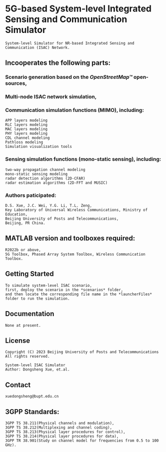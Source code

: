 # 5G-based System-level Integrated Sensing and Communication Simulator
    System-level Simulator for NR-based Integrated Sensing and Communication (ISAC) Network.


## Incooperates the following parts:<br>
###  Scenario generation based on the *OpenStreetMap™* open-sources,<br>
###  Multi-node ISAC network simulation,<br>
###  Communication simulation functions (MIMO), including:<br>
    APP layers modeling
    RLC layers modeling
    MAC layers modeling
    PHY layers modeling
    CDL channel modeling
    Pathloss modeling
    Simulation visualization tools
### Sensing simulation functions (mono-static sensing), including:<br>
    two-way propagation channel modeling
    mono-static sensing modeling
    radar detection algorithms (2D-CFAR)
    radar estimation algorithms (2D-FFT and MUSIC)


### Authors paticipated:<br>
    D.S. Xue, J.C. Wei, Y.G. Li, T.L. Zeng,
    Key Laboratory of Universal Wireless Communications, Ministry of Education,
    Beijing University of Posts and Telecommunications,
    Beijing, PR China.


## MATLAB version and toolboxes required: 
    R2022b or above,
    5G Toolbox, Phased Array System Toolbox, Wireless Communication Toolbox.


## Getting Started
    To simulate system-level ISAC scenario,
    first, deploy the scenario in the *scenarios* folder,
    and then locate the corresponding file name in the *launcherFiles* folder to run the simulation.


## Documentation
    None at present.


## License
    Copyright (C) 2023 Beijing University of Posts and Telecommunications
    All rights reserved.

    System-level ISAC Simulator
    Author: Dongsheng Xue, et.al.


## Contact
    xuedongsheng@bupt.edu.cn


## 3GPP Standards:
    3GPP TS 38.211(Physical channels and modulation),
    3GPP TS 38.212(Multiplexing and channel coding),
    3GPP TS 38.213(Physical layer procedures for control),
    3GPP TS 38.214(Physical layer procedures for data),
    3GPP TR 38.901(Study on channel model for frequencies from 0.5 to 100 GHz). 

